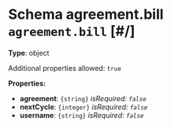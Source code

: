 # Schema agreement.bill `agreement.bill`  [#/]


**Type**: object





Additional properties allowed: `true`


**Properties:**


 - **agreement**: `{string}` *isRequired: `false`* 
 - **nextCycle**: `{integer}` *isRequired: `false`* 
 - **username**: `{string}` *isRequired: `false`* 
